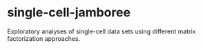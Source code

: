 # single-cell-jamboree

Exploratory analyses of single-cell data sets using different matrix
factorization approaches.
